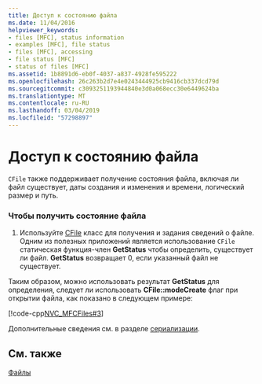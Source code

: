 ```yaml
---
title: Доступ к состоянию файла
ms.date: 11/04/2016
helpviewer_keywords:
- files [MFC], status information
- examples [MFC], file status
- files [MFC], accessing
- file status [MFC]
- status of files [MFC]
ms.assetid: 1b8891d6-eb0f-4037-a837-4928fe595222
ms.openlocfilehash: 26c263b2d7e4e0243444925cb9416cb337dcd79d
ms.sourcegitcommit: c3093251193944840e3d0a068ecc30e6449624ba
ms.translationtype: MT
ms.contentlocale: ru-RU
ms.lasthandoff: 03/04/2019
ms.locfileid: "57298897"
---
```

# <a name="accessing-file-status"></a>Доступ к состоянию файла

`CFile` также поддерживает получение состояния файла, включая ли файл существует, даты создания и изменения и времени, логический размер и путь.

### <a name="to-get-file-status"></a>Чтобы получить состояние файла

1. Используйте [CFile](../mfc/reference/cfile-class.md) класс для получения и задания сведений о файле. Одним из полезных приложений является использование `CFile` статическая функция-член **GetStatus** чтобы определить, существует ли файл. **GetStatus** возвращает 0, если указанный файл не существует.

Таким образом, можно использовать результат **GetStatus** для определения, следует ли использовать **CFile::modeCreate** флаг при открытии файла, как показано в следующем примере:

[!code-cpp[NVC_MFCFiles#3](../atl-mfc-shared/reference/codesnippet/cpp/accessing-file-status_1.cpp)]

Дополнительные сведения см. в разделе [сериализации](../mfc/serialization-in-mfc.md).

## <a name="see-also"></a>См. также

[Файлы](../mfc/files-in-mfc.md)
